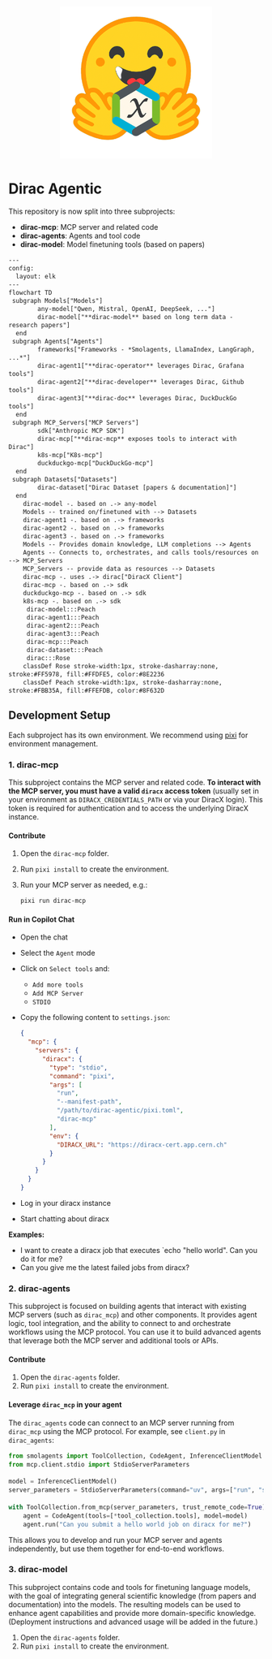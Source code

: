 <p align="center">
  <img alt="Dirac HF Logo" src="public/dirac_agentic.png" width="300" >
</p>

# Dirac Agentic

This repository is now split into three subprojects:

- **dirac-mcp**: MCP server and related code
- **dirac-agents**: Agents and tool code
- **dirac-model**: Model finetuning tools (based on papers)


```mermaid
---
config:
  layout: elk
---
flowchart TD
 subgraph Models["Models"]
        any-model["Qwen, Mistral, OpenAI, DeepSeek, ..."]
        dirac-model["**dirac-model** based on long term data - research papers"]
  end
 subgraph Agents["Agents"]
        frameworks["Frameworks - *Smolagents, LlamaIndex, LangGraph, ...*"]
        dirac-agent1["**dirac-operator** leverages Dirac, Grafana tools"]
        dirac-agent2["**dirac-developer** leverages Dirac, Github tools"]
        dirac-agent3["**dirac-doc** leverages Dirac, DuckDuckGo tools"]
  end
 subgraph MCP_Servers["MCP Servers"]
        sdk["Anthropic MCP SDK"]
        dirac-mcp["**dirac-mcp** exposes tools to interact with Dirac"]
        k8s-mcp["K8s-mcp"]
        duckduckgo-mcp["DuckDuckGo-mcp"]
  end
 subgraph Datasets["Datasets"]
        dirac-dataset["Dirac Dataset [papers & documentation]"]
  end
    dirac-model -. based on .-> any-model
    Models -- trained on/finetuned with --> Datasets
    dirac-agent1 -. based on .-> frameworks
    dirac-agent2 -. based on .-> frameworks
    dirac-agent3 -. based on .-> frameworks
    Models -- Provides domain knowledge, LLM completions --> Agents
    Agents -- Connects to, orchestrates, and calls tools/resources on --> MCP_Servers
    MCP_Servers -- provide data as resources --> Datasets
    dirac-mcp -. uses .-> dirac["DiracX Client"]
    dirac-mcp -. based on .-> sdk
    duckduckgo-mcp -. based on .-> sdk
    k8s-mcp -. based on .-> sdk
     dirac-model:::Peach
     dirac-agent1:::Peach
     dirac-agent2:::Peach
     dirac-agent3:::Peach
     dirac-mcp:::Peach
     dirac-dataset:::Peach
     dirac:::Rose
    classDef Rose stroke-width:1px, stroke-dasharray:none, stroke:#FF5978, fill:#FFDFE5, color:#8E2236
    classDef Peach stroke-width:1px, stroke-dasharray:none, stroke:#FBB35A, fill:#FFEFDB, color:#8F632D

```



## Development Setup

Each subproject has its own environment. We recommend using [pixi](https://prefix.dev/docs/pixi/) for environment management.

### 1. dirac-mcp

This subproject contains the MCP server and related code. **To interact with the MCP server, you must have a valid `diracx` access token** (usually set in your environment as `DIRACX_CREDENTIALS_PATH` or via your DiracX login). This token is required for authentication and to access the underlying DiracX instance.

#### Contribute

1. Open the `dirac-mcp` folder.
2. Run `pixi install` to create the environment.
4. Run your MCP server as needed, e.g.:

   ```bash
   pixi run dirac-mcp
   ```


#### Run in Copilot Chat

- Open the chat
- Select the `Agent` mode
- Click on `Select tools` and:
  - `Add more tools`
  - `Add MCP Server`
  - `STDIO`

- Copy the following content to `settings.json`:

  ```json
  {
    "mcp": {
      "servers": {
        "diracx": {
          "type": "stdio",
          "command": "pixi",
          "args": [
            "run",
            "--manifest-path",
            "/path/to/dirac-agentic/pixi.toml",
            "dirac-mcp"
          ],
          "env": {
            "DIRACX_URL": "https://diracx-cert.app.cern.ch"
          }
        }
      }
    }
  }
  ```

- Log in your diracx instance
- Start chatting about diracx

**Examples:**
- I want to create a diracx job that executes `echo "hello world". Can you do it for me?
- Can you give me the latest failed jobs from diracx?

### 2. dirac-agents

This subproject is focused on building agents that interact with existing MCP servers (such as `dirac_mcp`) and other components. It provides agent logic, tool integration, and the ability to connect to and orchestrate workflows using the MCP protocol. You can use it to build advanced agents that leverage both the MCP server and additional tools or APIs.

#### Contribute

1. Open the `dirac-agents` folder.
2. Run `pixi install` to create the environment.

#### Leverage `dirac_mcp` in your agent

The `dirac_agents` code can connect to an MCP server running from `dirac_mcp` using the MCP protocol. For example, see `client.py` in `dirac_agents`:

```python
from smolagents import ToolCollection, CodeAgent, InferenceClientModel
from mcp.client.stdio import StdioServerParameters

model = InferenceClientModel()
server_parameters = StdioServerParameters(command="uv", args=["run", "server.py"])

with ToolCollection.from_mcp(server_parameters, trust_remote_code=True) as tool_collection:
    agent = CodeAgent(tools=[*tool_collection.tools], model=model)
    agent.run("Can you submit a hello world job on diracx for me?")
```

This allows you to develop and run your MCP server and agents independently, but use them together for end-to-end workflows.

### 3. dirac-model

This subproject contains code and tools for finetuning language models, with the goal of integrating general scientific knowledge (from papers and documentation) into the models. The resulting models can be used to enhance agent capabilities and provide more domain-specific knowledge. (Deployment instructions and advanced usage will be added in the future.)

1. Open the `dirac-agents` folder.
2. Run `pixi install` to create the environment.

